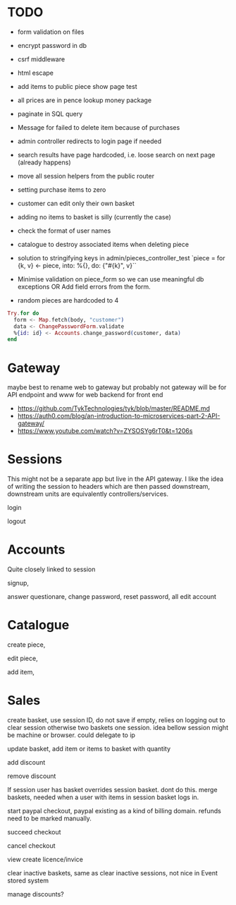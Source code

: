 # TODO

- form validation on files
- encrypt password in db
- csrf middleware
- html escape
- add items to public piece show page test
- all prices are in pence lookup money package
- paginate in SQL query
- Message for failed to delete item because of purchases
- admin controller redirects to login page if needed
- search results have page hardcoded, i.e. loose search on next page (already happens)
- move all session helpers from the public router
- setting purchase items to zero
- customer can edit only their own basket

- adding no items to basket is silly (currently the case)
- check the format of user names
- catalogue to destroy associated items when deleting piece
- solution to stringifying keys in admin/pieces_controller_test
  `piece = for {k, v} <- piece, into: %{}, do: {"#{k}", v}``
- Minimise validation on piece_form so we can use meaningful db exceptions
  OR Add field errors from the form.
- random pieces are hardcoded to 4


```elixir
Try.for do
  form <- Map.fetch(body, "customer")
  data <- ChangePasswordForm.validate
  %{id: id} <- Accounts.change_password(customer, data)
end
```
# Gateway
maybe best to rename web to gateway but probably not gateway will be for API endpoint and www for web backend for front end

- https://github.com/TykTechnologies/tyk/blob/master/README.md
- https://auth0.com/blog/an-introduction-to-microservices-part-2-API-gateway/
- https://www.youtube.com/watch?v=ZYSOSYg6rT0&t=1206s

# Sessions
This might not be a separate app but live in the API gateway.
I like the idea of writing the session to headers which are then passed downstream,
downstream units are equivalently controllers/services.

login

logout

# Accounts
Quite closely linked to session

signup,

answer questionare, change password, reset password, all edit account

# Catalogue

create piece,

edit piece,

add item,

# Sales
create basket, use session ID, do not save if empty, relies on logging out to clear session otherwise two baskets one session. idea bellow session might be machine or browser. could delegate to ip

update basket, add item or items to basket with quantity

add discount

remove discount

If session user has basket overrides session basket.
dont do this.
merge baskets, needed when a user with items in session basket logs in.

start paypal checkout, paypal existing as a kind of billing domain. refunds need to be marked manually.

succeed checkout

cancel checkout

view create licence/invice

clear inactive baskets, same as clear inactive sessions, not nice in Event stored system

manage discounts?
